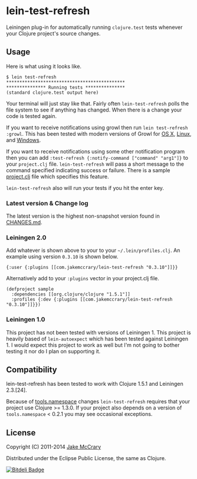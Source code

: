 # lein-test-refresh

Leiningen plug-in for automatically running `clojure.test` tests whenever your Clojure project's source changes.

## Usage

Here is what using it looks like. 

    $ lein test-refresh
    *********************************************
    *************** Running tests ***************
    (standard clojure.test output here)

Your terminal will just stay like that. Fairly often `lein-test-refresh`
polls the file system to see if anything has changed. When there is a
change your code is tested again.

If you want to receive notifications using growl then run `lein
test-refresh :growl`. This has been tested with modern versions of Growl
for [OS X](http://growl.info/),
[Linux](http://mattn.github.com/growl-for-linux/), and
[Windows](http://growlforwindows.com/).

If you want to receive notifications using some other notification
program then you can add `:test-refresh {:notify-command
["command" "arg1"]}` to your `project.clj` file. `lein-test-refresh`
will pass a short message to the command specified indicating success
or failure. There is a sample [project.clj](sample.project.clj) file
which specifies this feature.

`lein-test-refresh` also will run your tests if you hit the enter key.

### Latest version & Change log

The latest version is the highest non-snapshot version found in
[CHANGES.md](CHANGES.md).

### Leiningen 2.0

Add whatever is shown above to your to your `~/.lein/profiles.clj`. An example using version `0.3.10` is shown below.

    {:user {:plugins [[com.jakemccrary/lein-test-refresh "0.3.10"]]}}
    
Alternatively add to your `:plugins` vector in your project.clj file.
   
    (defproject sample
      :dependencies [[org.clojure/clojure "1.5.1"]]
      :profiles {:dev {:plugins [[com.jakemccrary/lein-test-refresh "0.3.10"]]}})

### Leiningen 1.0

This project has not been tested with versions of Leiningen 1. This
project is heavily based of `lein-autoexpect` which has been tested
against Leiningen 1. I would expect this project to work as well but
I'm not going to bother testing it nor do I plan on supporting it.

## Compatibility

lein-test-refresh has been tested to work with Clojure 1.5.1 and
Leiningen 2.3.[24].

Because of
[tools.namespace](https://github.com/clojure/tools.namespace) changes
`lein-test-refresh` requires that your project use Clojure >= 1.3.0. If
your project also depends on a version of `tools.namespace` < 0.2.1
you may see occasional exceptions.

## License

Copyright (C) 2011-2014 [Jake McCrary](http://jakemccrary.com)

Distributed under the Eclipse Public License, the same as Clojure.


[![Bitdeli Badge](https://d2weczhvl823v0.cloudfront.net/jakemcc/lein-test-refresh/trend.png)](https://bitdeli.com/free "Bitdeli Badge")

